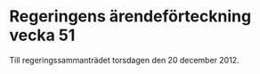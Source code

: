 # Regeringens ärendeförteckning vecka 51

Till regeringssammanträdet torsdagen den 20 december 2012\.
